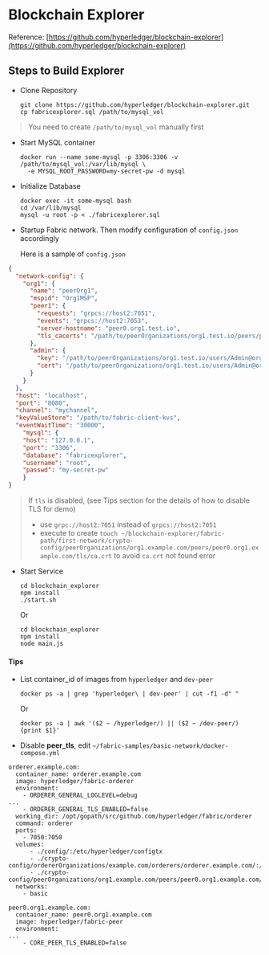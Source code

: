 # Blockchain Explorer

Reference: [https://github.com/hyperledger/blockchain-explorer](https://github.com/hyperledger/blockchain-explorer)

## Steps to Build Explorer

- Clone Repository

  ```shell
  git clone https://github.com/hyperledger/blockchain-explorer.git
  cp fabricexplorer.sql /path/to/mysql_vol
  ```

> You need to create ```/path/to/mysql_vol``` manually first

- Start MySQL container

  ```shell
  docker run --name some-mysql -p 3306:3306 -v /path/to/mysql_vol:/var/lib/mysql \
    -e MYSQL_ROOT_PASSWORD=my-secret-pw -d mysql
  ```

- Initialize Database

  ```shell
  docker exec -it some-mysql bash
  cd /var/lib/mysql
  mysql -u root -p < ./fabricexplorer.sql
  ```

- Startup Fabric network. Then modify configuration of ```config.json``` accordingly

  Here is a sample of ```config.json```

```json
{
  "network-config": {
    "org1": {
      "name": "peerOrg1",
      "mspid": "Org1MSP",
      "peer1": {
        "requests": "grpcs://host2:7051",
        "events": "grpcs://host2:7053",
        "server-hostname": "peer0.org1.test.io",
        "tls_cacerts": "/path/to/peerOrganizations/org1.test.io/peers/peer0.org1.test.io/tls/ca.crt"
      },
      "admin": {
        "key": "/path/to/peerOrganizations/org1.test.io/users/Admin@org1.test.io/msp/keystore",
        "cert": "/path/to/peerOrganizations/org1.test.io/users/Admin@org1.test.io/msp/signcerts"
      }
    }
  },
  "host": "localhost",
  "port": "8080",
  "channel": "mychannel",
  "keyValueStore": "/path/to/fabric-client-kvs",
  "eventWaitTime": "30000",
    "mysql": {
    "host": "127.0.0.1",
    "port": "3306",
    "database": "fabricexplorer",
    "username": "root",
    "passwd": "my-secret-pw"
    }
}
```

> If ```tls``` is disabled, (see Tips section for the details of how to disable TLS for demo)
> - use ```grpc://host2:7051``` instead of ```grpcs://host2:7051```
> - execute to create ```touch ~/blockchain-explorer/fabric-path/first-network/crypto-config/peerOrganizations/org1.example.com/peers/peer0.org1.example.com/tls/ca.crt``` to avoid ```ca.crt``` not found error

- Start Service

  ```shell
  cd blockchain_explorer
  npm install
  ./start.sh
  ```
  Or

  ```
  cd blockchain_explorer
  npm install
  node main.js
  ```

#### Tips

- List container_id of images from ```hyperledger``` and ```dev-peer```

  ```
  docker ps -a | grep 'hyperledger\ | dev-peer' | cut -f1 -d" "
  ```

    Or

  ```
  docker ps -a | awk '($2 ~ /hyperledger/) || ($2 ~ /dev-peer/) {print $1}'
  ```

- Disable __peer_tls__, edit ```~/fabric-samples/basic-network/docker-compose.yml```

```
orderer.example.com:
  container_name: orderer.example.com
  image: hyperledger/fabric-orderer
  environment:
    - ORDERER_GENERAL_LOGLEVEL=debug
...
    - ORDERER_GENERAL_TLS_ENABLED=false
  working_dir: /opt/gopath/src/github.com/hyperledger/fabric/orderer
  command: orderer
  ports:
    - 7050:7050
  volumes:
      - ./config/:/etc/hyperledger/configtx
      - ./crypto-config/ordererOrganizations/example.com/orderers/orderer.example.com/:/etc/hyperledger/msp/orderer
      - ./crypto-config/peerOrganizations/org1.example.com/peers/peer0.org1.example.com/:/etc/hyperledger/msp/peerOrg1
  networks:
    - basic

peer0.org1.example.com:
  container_name: peer0.org1.example.com
  image: hyperledger/fabric-peer
  environment:
...
    - CORE_PEER_TLS_ENABLED=false
```
